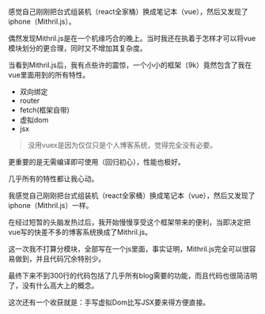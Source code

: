 感觉自己刚刚把台式组装机（react全家桶）换成笔记本（vue），然后又发现了iphone（Mithril.js）。
<!--more-->

偶然发现Mithril.js是在一个机缘巧合的晚上。当时我还在执着于怎样才可以将vue模块划分的更合理，同时又不增加其复杂度。

当看到Mithril.js后，我有点些许的震惊，一个小小的框架（9k）竟然包含了我在vue里面用到的所有特性。

* 双向绑定
* router
* fetch(框架自带)
* 虚拟dom
* jsx

> 没用vuex是因为仅仅只是个人博客系统，觉得完全没有必要。

更重要的是无需编译即可使用（回归初心），性能也极好。

几乎所有的特性都让我心动。

我感觉自己刚刚把台式组装机（react全家桶）换成笔记本（vue），然后又发现了iphone（Mithril.js）一样。

在经过短暂的头脑发热过后，我开始慢慢享受这个框架带来的便利，当即决定把vue写的快差不多的博客系统换成了Mithril.js。

这一次我不打算分模块，全部写在一个js里面，事实证明，Mithril.js完全可以很容易做到，并且代码冗余特别少。

最终下来不到300行的代码包括了几乎所有blog需要的功能，而且代码也很简洁明了，没有什么高大上的概念。

这次还有一个收获就是：手写虚拟Dom比写JSX要来得方便直接。